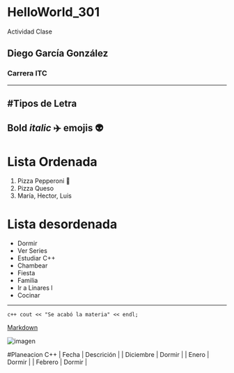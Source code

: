 # HelloWorld_301
Actividad Clase 
## Diego García González
### Carrera ITC
---
#Tipos de Letra 
---
**Bold**
*italic*
✈️ emojis 👽
----
# Lista Ordenada
1. Pizza Pepperoni 🍕
2. Pizza Queso
3. María, Hector, Luis

# Lista desordenada
- Dormir
- Ver Series
- Estudiar C++
- Chambear
- Fiesta
- Familia
- Ir a Linares l
- Cocinar
---
`` c++
cout << "Se acabó la materia" << endl; ``

[Markdown](https://markdown.es/)

![imagen](https://tse2.mm.bing.net/th?id=OIP.Mjm7tV7NqarH17g1X3WkzwHaE1&pid=Api&P=0&h=180)


#Planeacion C++
| Fecha | Descrición |
| Diciembre | Dormir |
| Enero | Dormir |
| Febrero | Dormir |






